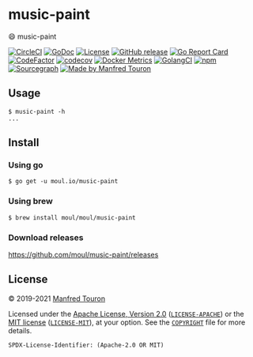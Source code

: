 # music-paint

:smile: music-paint

[![CircleCI](https://circleci.com/gh/moul/music-paint.svg?style=shield)](https://circleci.com/gh/moul/music-paint)
[![GoDoc](https://godoc.org/moul.io/music-paint?status.svg)](https://godoc.org/moul.io/music-paint)
[![License](https://img.shields.io/badge/license-Apache--2.0%20%2F%20MIT-%2397ca00.svg)](https://github.com/moul/music-paint/blob/master/COPYRIGHT)
[![GitHub release](https://img.shields.io/github/release/moul/music-paint.svg)](https://github.com/moul/music-paint/releases)
[![Go Report Card](https://goreportcard.com/badge/moul.io/music-paint)](https://goreportcard.com/report/moul.io/music-paint)
[![CodeFactor](https://www.codefactor.io/repository/github/moul/music-paint/badge)](https://www.codefactor.io/repository/github/moul/music-paint)
[![codecov](https://codecov.io/gh/moul/music-paint/branch/master/graph/badge.svg)](https://codecov.io/gh/moul/music-paint)
[![Docker Metrics](https://images.microbadger.com/badges/image/moul/music-paint.svg)](https://microbadger.com/images/moul/music-paint)
[![GolangCI](https://golangci.com/badges/github.com/moul/music-paint.svg)](https://golangci.com/r/github.com/moul/music-paint)
[![npm](https://img.shields.io/npm/v/@moul.io/music-paint)](https://www.npmjs.com/package/@moul.io/music-paint)
[![Sourcegraph](https://sourcegraph.com/github.com/moul/music-paint/-/badge.svg)](https://sourcegraph.com/github.com/moul/music-paint?badge)
[![Made by Manfred Touron](https://img.shields.io/badge/made%20by-Manfred%20Touron-blue.svg?style=flat)](https://manfred.life/)


## Usage

```console
$ music-paint -h
...
```

## Install

### Using go

```console
$ go get -u moul.io/music-paint
```

### Using brew

```console
$ brew install moul/moul/music-paint
```

### Download releases

https://github.com/moul/music-paint/releases

## License

© 2019-2021 [Manfred Touron](https://manfred.life)

Licensed under the [Apache License, Version 2.0](https://www.apache.org/licenses/LICENSE-2.0) ([`LICENSE-APACHE`](LICENSE-APACHE)) or the [MIT license](https://opensource.org/licenses/MIT) ([`LICENSE-MIT`](LICENSE-MIT)), at your option. See the [`COPYRIGHT`](COPYRIGHT) file for more details.

`SPDX-License-Identifier: (Apache-2.0 OR MIT)`
